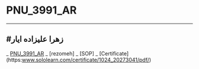 # PNU_3991_AR
------------
#زهرا علیزاده ایار
------------
_ [PNU_3991_AR](http://github.com/PNU_3991_AR)
_ [rezomeh]
_ [SOP]
_ [Certificate] (https:www.sololearn.com/certificate/1024_20273041/pdf/)
